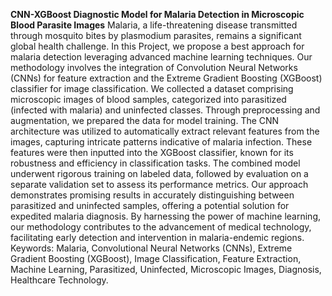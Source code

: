 **CNN-XGBoost Diagnostic Model for Malaria Detection in Microscopic Blood Parasite Images**
Malaria, a life-threatening disease transmitted through mosquito bites by plasmodium parasites, remains a significant global health challenge. 
In this Project, we propose a best approach for malaria detection leveraging advanced machine learning techniques. 
Our methodology involves the integration of Convolution Neural Networks (CNNs) for feature extraction and the Extreme Gradient Boosting (XGBoost) classifier for image classification.
We collected a dataset comprising microscopic images of blood samples, categorized into parasitized (infected with malaria) and uninfected classes.
Through preprocessing and augmentation, we prepared the data for model training.
The CNN architecture was utilized to automatically extract relevant features from the images, capturing intricate patterns indicative of malaria infection. 
These features were then inputted into the XGBoost classifier, known for its robustness and efficiency in classification tasks. 
The combined model underwent rigorous training on labeled data, followed by evaluation on a separate validation set to assess its performance metrics. 
Our approach demonstrates promising results in accurately distinguishing between parasitized and uninfected samples, offering a potential solution for expedited malaria diagnosis. 
By harnessing the power of machine learning, our methodology contributes to the advancement of medical technology, facilitating early detection and intervention in malaria-endemic regions.
Keywords: Malaria, Convolutional Neural Networks (CNNs), Extreme Gradient Boosting (XGBoost), Image Classification, Feature Extraction, Machine Learning, Parasitized, Uninfected, Microscopic Images, Diagnosis, Healthcare Technology.
